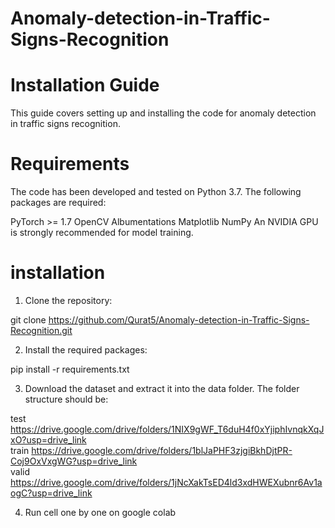 # Anomaly-detection-in-Traffic-Signs-Recognition

 # Installation Guide
This guide covers setting up and installing the code for anomaly detection in traffic signs recognition.

# Requirements
The code has been developed and tested on Python 3.7. The following packages are required:

PyTorch >= 1.7
OpenCV
Albumentations
Matplotlib
NumPy
An NVIDIA GPU is strongly recommended for model training.

# installation
1.  Clone the repository:
<!---->
git clone https://github.com/Qurat5/Anomaly-detection-in-Traffic-Signs-Recognition.git

2.  Install the required packages:
<!---->
pip install -r requirements.txt

3.  Download the dataset  and extract it into the data folder. The folder structure should be:
<!---->
test  https://drive.google.com/drive/folders/1NIX9gWF_T6duH4f0xYjiphIvnqkXqJxO?usp=drive_link  
train https://drive.google.com/drive/folders/1blJaPHF3zjgiBkhDjtPR-Coj9OxVxgWG?usp=drive_link  
valid https://drive.google.com/drive/folders/1jNcXakTsED4ld3xdHWEXubnr6Av1aogC?usp=drive_link  

4. Run cell one by one on google colab

